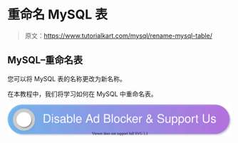 # 重命名 MySQL 表

> 原文：<https://www.tutorialkart.com/mysql/rename-mysql-table/>

## MySQL–重命名表

您可以将 MySQL 表的名称更改为新名称。

在本教程中，我们将学习如何在 MySQL 中重命名表。

[![](img/925da31b32d6bc3827932f6c8afb11bb.png)](https://www.tutorialkart.com/)